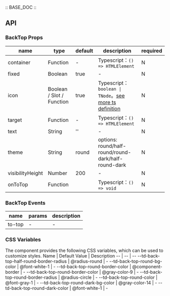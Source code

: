 :: BASE_DOC ::

## API

### BackTop Props

name | type | default | description | required
-- | -- | -- | -- | --
container | Function | - | Typescript：`() => HTMLElement` | N
fixed | Boolean | true | \- | N
icon | Boolean / Slot / Function | true | Typescript：`boolean \| TNode`。[see more ts definition](https://github.com/Tencent/tdesign-mobile-vue/blob/develop/src/common.ts) | N
target | Function | - | Typescript：`() => HTMLElement` | N
text | String | '' | \- | N
theme | String | round | options: round/half-round/round-dark/half-round-dark | N
visibilityHeight | Number | 200 | \- | N
onToTop | Function |  | Typescript：`() => void`<br/> | N

### BackTop Events

name | params | description
-- | -- | --
to-top | \- | \-

### CSS Variables

The component provides the following CSS variables, which can be used to customize styles.
Name | Default Value | Description 
-- | -- | --
--td-back-top-half-round-border-radius | @radius-round | - 
--td-back-top-round-bg-color | @font-white-1 | - 
--td-back-top-round-border-color | @component-border | - 
--td-back-top-round-border-color | @gray-color-9 | - 
--td-back-top-round-border-radius | @radius-circle | - 
--td-back-top-round-color | @font-gray-1 | - 
--td-back-top-round-dark-bg-color | @gray-color-14 | - 
--td-back-top-round-dark-color | @font-white-1 | -
